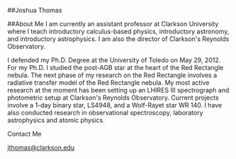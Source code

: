 ##Joshua Thomas

##About Me
I am currently an assistant professor at Clarkson University where I teach introductory calculus-based physics, introductory astronomy, and introductory astrophysics. I am also the director of Clarkson's Reynolds Observatory.

I defended my Ph.D. Degree at the University of Toledo on May 29, 2012. For my Ph.D. I studied the post-AGB star at the heart of the Red Rectangle nebula. The next phase of my research on the Red Rectangle involves a radiative transfer model of the Red Rectangle nebula. My most active research at the moment has been setting up an LHIRES III spectrograph and photometric setup at Clarkson's Reynolds Observatory. Current projects involve a 1-day binary star, LS4948, and a Wolf-Rayet star WR 140. I have also conducted research in observational spectroscopy, laboratory astrophysics and atomic physics.

Contact Me

jthomas@clarkson.edu
